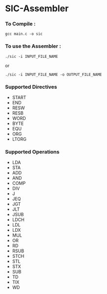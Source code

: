 # SIC-Assembler



###	 To Compile :
```
gcc main.c -o sic
```

### To use the Assembler :
```
./sic -i INPUT_FILE_NAME
```
or
```
./sic -i INPUT_FILE_NAME -o OUTPUT_FILE_NAME
```


### Supported Directives

* START
* END
* RESW
* RESB
* WORD
* BYTE
* EQU
* ORG
* LTORG


### Supported Operations

* LDA
* STA
* ADD
* AND
* COMP
* DIV
* J
* JEQ
* JGT
* JLT
* JSUB
* LDCH
* LDL
* LDX
* MUL
* OR
* RD
* RSUB
* STCH
* STL
* STX
* SUB
* TD
* TIX
* WD